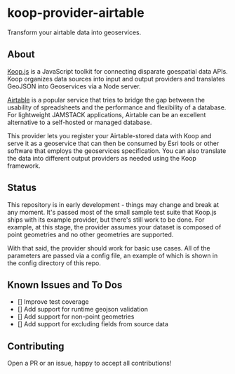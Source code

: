 # koop-provider-airtable

Transform your airtable data into geoservices. 

## About
[Koop.js](http://koopjs.github.io/) is a JavaScript toolkit for connecting disparate goespatial data APIs. Koop organizes data sources into input and output providers and translates GeoJSON into Geoservices via a Node server.

[Airtable](https://airtable.com/) is a popular service that tries to bridge the gap between the usability of spreadsheets and the performance and flexibility of a database. For lightweight JAMSTACK applications, Airtable can be an excellent alternative to a self-hosted or managed database.

This provider lets you register your Airtable-stored data with Koop and serve it as a geoservice that can then be consumed by Esri tools or other software that employs the geoservices specification. You can also translate the data into different output providers as needed using the Koop framework.

## Status
This repository is in early development - things may change and break at any moment. It's passed most of the small sample test suite that Koop.js ships with its example provider, but there's still work to be done. For example, at this stage, the provider assumes your dataset is composed of point geometries and no other geometries are supported.

With that said, the provider should work for basic use cases. All of the parameters are passed via a config file, an example of which is shown in the config directory of this repo.

## Known Issues and To Dos
- [] Improve test coverage
- [] Add support for runtime geojson validation
- [] Add support for non-point geometries
- [] Add support for excluding fields from source data


## Contributing

Open a PR or an issue, happy to accept all contributions!
